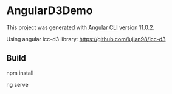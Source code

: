 # AngularD3Demo

This project was generated with [Angular CLI](https://github.com/angular/angular-cli) version 11.0.2.


Using angular icc-d3 library: https://github.com/lujian98/icc-d3

## Build

npm install

ng serve
